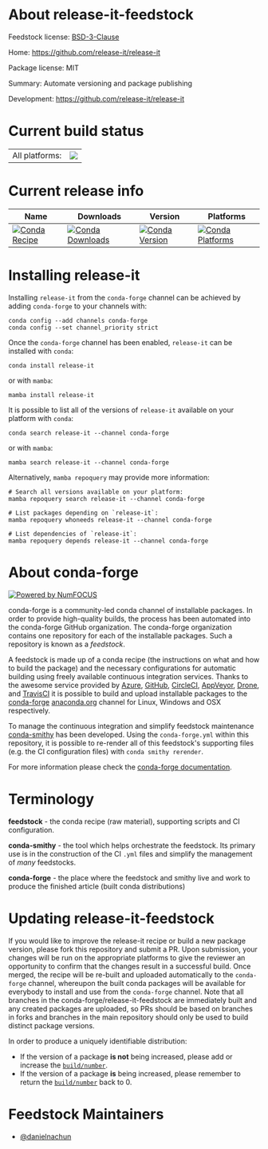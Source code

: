 About release-it-feedstock
==========================

Feedstock license: [BSD-3-Clause](https://github.com/conda-forge/release-it-feedstock/blob/main/LICENSE.txt)

Home: https://github.com/release-it/release-it

Package license: MIT

Summary: Automate versioning and package publishing

Development: https://github.com/release-it/release-it

Current build status
====================


<table><tr><td>All platforms:</td>
    <td>
      <a href="https://dev.azure.com/conda-forge/feedstock-builds/_build/latest?definitionId=24336&branchName=main">
        <img src="https://dev.azure.com/conda-forge/feedstock-builds/_apis/build/status/release-it-feedstock?branchName=main">
      </a>
    </td>
  </tr>
</table>

Current release info
====================

| Name | Downloads | Version | Platforms |
| --- | --- | --- | --- |
| [![Conda Recipe](https://img.shields.io/badge/recipe-release--it-green.svg)](https://anaconda.org/conda-forge/release-it) | [![Conda Downloads](https://img.shields.io/conda/dn/conda-forge/release-it.svg)](https://anaconda.org/conda-forge/release-it) | [![Conda Version](https://img.shields.io/conda/vn/conda-forge/release-it.svg)](https://anaconda.org/conda-forge/release-it) | [![Conda Platforms](https://img.shields.io/conda/pn/conda-forge/release-it.svg)](https://anaconda.org/conda-forge/release-it) |

Installing release-it
=====================

Installing `release-it` from the `conda-forge` channel can be achieved by adding `conda-forge` to your channels with:

```
conda config --add channels conda-forge
conda config --set channel_priority strict
```

Once the `conda-forge` channel has been enabled, `release-it` can be installed with `conda`:

```
conda install release-it
```

or with `mamba`:

```
mamba install release-it
```

It is possible to list all of the versions of `release-it` available on your platform with `conda`:

```
conda search release-it --channel conda-forge
```

or with `mamba`:

```
mamba search release-it --channel conda-forge
```

Alternatively, `mamba repoquery` may provide more information:

```
# Search all versions available on your platform:
mamba repoquery search release-it --channel conda-forge

# List packages depending on `release-it`:
mamba repoquery whoneeds release-it --channel conda-forge

# List dependencies of `release-it`:
mamba repoquery depends release-it --channel conda-forge
```


About conda-forge
=================

[![Powered by
NumFOCUS](https://img.shields.io/badge/powered%20by-NumFOCUS-orange.svg?style=flat&colorA=E1523D&colorB=007D8A)](https://numfocus.org)

conda-forge is a community-led conda channel of installable packages.
In order to provide high-quality builds, the process has been automated into the
conda-forge GitHub organization. The conda-forge organization contains one repository
for each of the installable packages. Such a repository is known as a *feedstock*.

A feedstock is made up of a conda recipe (the instructions on what and how to build
the package) and the necessary configurations for automatic building using freely
available continuous integration services. Thanks to the awesome service provided by
[Azure](https://azure.microsoft.com/en-us/services/devops/), [GitHub](https://github.com/),
[CircleCI](https://circleci.com/), [AppVeyor](https://www.appveyor.com/),
[Drone](https://cloud.drone.io/welcome), and [TravisCI](https://travis-ci.com/)
it is possible to build and upload installable packages to the
[conda-forge](https://anaconda.org/conda-forge) [anaconda.org](https://anaconda.org/)
channel for Linux, Windows and OSX respectively.

To manage the continuous integration and simplify feedstock maintenance
[conda-smithy](https://github.com/conda-forge/conda-smithy) has been developed.
Using the ``conda-forge.yml`` within this repository, it is possible to re-render all of
this feedstock's supporting files (e.g. the CI configuration files) with ``conda smithy rerender``.

For more information please check the [conda-forge documentation](https://conda-forge.org/docs/).

Terminology
===========

**feedstock** - the conda recipe (raw material), supporting scripts and CI configuration.

**conda-smithy** - the tool which helps orchestrate the feedstock.
                   Its primary use is in the construction of the CI ``.yml`` files
                   and simplify the management of *many* feedstocks.

**conda-forge** - the place where the feedstock and smithy live and work to
                  produce the finished article (built conda distributions)


Updating release-it-feedstock
=============================

If you would like to improve the release-it recipe or build a new
package version, please fork this repository and submit a PR. Upon submission,
your changes will be run on the appropriate platforms to give the reviewer an
opportunity to confirm that the changes result in a successful build. Once
merged, the recipe will be re-built and uploaded automatically to the
`conda-forge` channel, whereupon the built conda packages will be available for
everybody to install and use from the `conda-forge` channel.
Note that all branches in the conda-forge/release-it-feedstock are
immediately built and any created packages are uploaded, so PRs should be based
on branches in forks and branches in the main repository should only be used to
build distinct package versions.

In order to produce a uniquely identifiable distribution:
 * If the version of a package **is not** being increased, please add or increase
   the [``build/number``](https://docs.conda.io/projects/conda-build/en/latest/resources/define-metadata.html#build-number-and-string).
 * If the version of a package **is** being increased, please remember to return
   the [``build/number``](https://docs.conda.io/projects/conda-build/en/latest/resources/define-metadata.html#build-number-and-string)
   back to 0.

Feedstock Maintainers
=====================

* [@danielnachun](https://github.com/danielnachun/)

